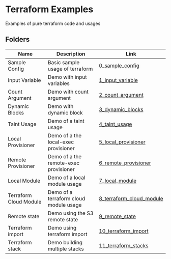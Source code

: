 # Terraform Examples

Examples of pure terraform code and usages

## Folders

| Name                   | Description                            | Link                                                   |
|------------------------|----------------------------------------|--------------------------------------------------------|
| Sample Config          | Basic sample usage of terraform        | [0_sample_config](./0_sample_config)                   |
| Input Variable         | Demo with input variables              | [1_input_variable](./1_input_variable)                 |
| Count Argument         | Demo with count argument               | [2_count_argument](./2_count_argument)                 |
| Dynamic Blocks         | Demo with dynamic block                | [3_dynamic_blocks](./3_dynamic_blocks)                 |
| Taint Usage            | Demo of a taint usage                  | [4_taint_usage](./4_taint_usage)                       |
| Local Provisioner      | Demo of a the local-exec provisioner   | [5_local_provisioner](./5_local_provisioner)           |
| Remote Provisioner     | Demo of a the remote-exec provisioner  | [6_remote_provisioner](./6_remote_provisioner)         |
| Local Module           | Demo of a local module usage           | [7_local_module](./7_local_module)                     |
| Terraform Cloud Module | Demo of a terraform cloud module usage | [8_terraform_cloud_module](./8_terraform_cloud_module) |
| Remote state           | Demo using the S3 remote state         | [9_remote_state](./9_remote_state)                     |
| Terraform import       | Demo using terraform import            | [10_terraform_import](./10_terraform_import)           |
| Terraform stack        | Demo building multiple stacks          | [11_terraform_stacks](./11_terraform_stacks)           |
